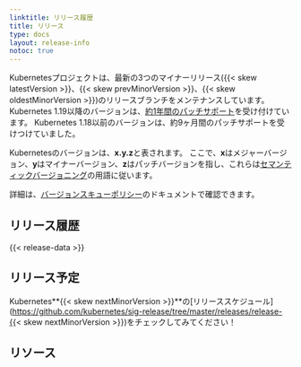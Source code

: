 ```yaml
---
linktitle: リリース履歴
title: リリース
type: docs
layout: release-info
notoc: true
---
```


<!-- overview -->

Kubernetesプロジェクトは、最新の3つのマイナーリリース({{< skew latestVersion >}}、{{< skew prevMinorVersion >}}、{{< skew oldestMinorVersion >}})のリリースブランチをメンテナンスしています。
Kubernetes 1.19以降のバージョンは、[約1年間のパッチサポート](/releases/patch-releases/#support-period)を受け付けています。
Kubernetes 1.18以前のバージョンは、約9ヶ月間のパッチサポートを受けつけていました。

Kubernetesのバージョンは、**x.y.z**と表されます。
ここで、**x**はメジャーバージョン、**y**はマイナーバージョン、**z**はパッチバージョンを指し、これらは[セマンティックバージョニング](https://semver.org/)の用語に従います。

詳細は、[バージョンスキューポリシー](/releases/version-skew-policy/)のドキュメントで確認できます。

<!-- body -->

## リリース履歴

{{< release-data >}}

## リリース予定

Kubernetes**{{< skew nextMinorVersion >}}**の[リリーススケジュール](https://github.com/kubernetes/sig-release/tree/master/releases/release-{{< skew nextMinorVersion >}})をチェックしてみてください！

## リソース
